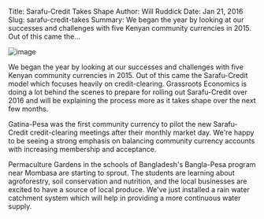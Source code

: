 Title: Sarafu-Credit Takes Shape
Author: Will Ruddick
Date: Jan 21, 2016
Slug: sarafu-credit-takes
Summary: We began the year by looking at our successes and challenges with five Kenyan community currencies in 2015. Out of this came the...

![image](images/blog/sarafu-credit-takes1.webp)

We began the year by looking at our successes and challenges with five
Kenyan community currencies in 2015. Out of this came the Sarafu-Credit
model which focuses heavily on credit-clearing. Grassroots Economics is
doing a lot behind the scenes to prepare for rolling out Sarafu-Credit
over 2016 and will be explaining the process more as it takes shape over
the next few months.

Gatina-Pesa was the first community currency to pilot the new
Sarafu-Credit credit-clearing meetings after their monthly market day.
We're happy to be seeing a strong emphasis on balancing community
currency accounts with increasing membership and acceptance.

Permaculture Gardens in the schools of Bangladesh's Bangla-Pesa program
near Mombasa are starting to sprout. The students are learning about
agroforestry, soil conservation and nutrition, and the local businesses
are excited to have a source of local produce. We've just installed a
rain water catchment system which will help in providing a more
continuous water supply.

